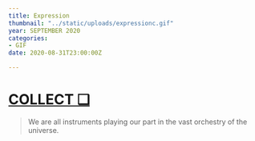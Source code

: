 ```yaml
---
title: Expression
thumbnail: "../static/uploads/expressionc.gif"
year: SEPTEMBER 2020
categories:
- GIF
date: 2020-08-31T23:00:00Z

---
```

# [COLLECT ❑](https://knownorigin.io/gallery/172600-expression "Expression")

> We are all instruments playing our part in the vast orchestry of the universe.